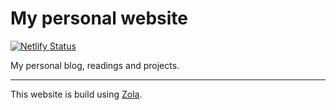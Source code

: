 # My personal website

[![Netlify Status](https://api.netlify.com/api/v1/badges/b1b280e0-ac15-4750-9c17-cae54a3add7a/deploy-status)](https://app.netlify.com/sites/chemaclass/deploys)

My personal blog, readings and projects.

---

This website is build using [Zola](https://www.getzola.org/documentation/getting-started/overview/).

